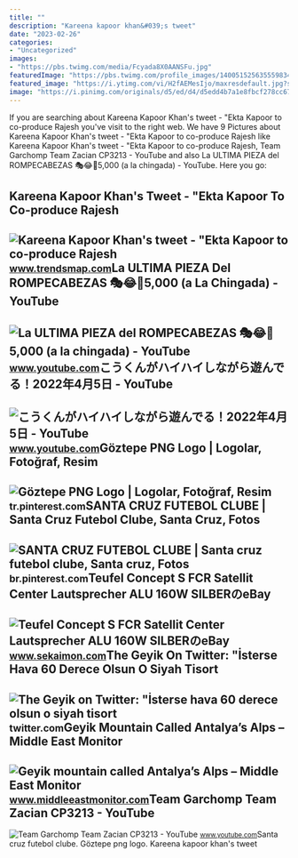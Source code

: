 ```yaml
---
title: ""
description: "Kareena kapoor khan&#039;s tweet"
date: "2023-02-26"
categories:
- "Uncategorized"
images:
- "https://pbs.twimg.com/media/Fcyada8X0AANSFu.jpg"
featuredImage: "https://pbs.twimg.com/profile_images/1400515256355598344/cnauwx5y_400x400.jpg"
featured_image: "https://i.ytimg.com/vi/H2fAEMesIjo/maxresdefault.jpg?sqp=-oaymwEmCIAKENAF8quKqQMa8AEB-AH-CYAC0AWKAgwIABABGGUgXyhTMA8=&amp;rs=AOn4CLCJYSghky0o-ilndxvg6fCYAda1ug"
image: "https://i.pinimg.com/originals/d5/ed/d4/d5edd4b7a1e8fbcf278cc67a420dcd66.png"
---
```


If you are searching about Kareena Kapoor Khan's tweet - "Ekta Kapoor to co-produce Rajesh you've visit to the right web. We have 9 Pictures about Kareena Kapoor Khan's tweet - "Ekta Kapoor to co-produce Rajesh like Kareena Kapoor Khan's tweet - "Ekta Kapoor to co-produce Rajesh, Team Garchomp Team Zacian CP3213 - YouTube and also La ULTIMA PIEZA del ROMPECABEZAS 🎭😂🧘5,000 (a la chingada) - YouTube. Here you go:

Kareena Kapoor Khan's Tweet - "Ekta Kapoor To Co-produce Rajesh
---------------------------------------------------------------

 ![Kareena Kapoor Khan's tweet - "Ekta Kapoor to co-produce Rajesh](https://pbs.twimg.com/media/Fcyada8X0AANSFu.jpg) <small>www.trendsmap.com</small>La ULTIMA PIEZA Del ROMPECABEZAS 🎭😂🧘5,000 (a La Chingada) - YouTube
-------------------------------------------------------------------

 ![La ULTIMA PIEZA del ROMPECABEZAS 🎭😂🧘5,000 (a la chingada) - YouTube](https://i.ytimg.com/vi/KdZ3OosEZ6s/hq2.jpg?sqp=-oaymwEoCOADEOgC8quKqQMcGADwAQH4Ad4EgAK4CIoCDAgAEAEYZSBMKGMwDw==&rs=AOn4CLCfzFvJaPoNerKMbSKycXF-fCyaDA) <small>www.youtube.com</small>こうくんがハイハイしながら遊んでる！2022年4月5日 - YouTube
-------------------------------------

 ![こうくんがハイハイしながら遊んでる！2022年4月5日 - YouTube](https://i.ytimg.com/vi/H2fAEMesIjo/maxresdefault.jpg?sqp=-oaymwEmCIAKENAF8quKqQMa8AEB-AH-CYAC0AWKAgwIABABGGUgXyhTMA8=&rs=AOn4CLCJYSghky0o-ilndxvg6fCYAda1ug) <small>www.youtube.com</small>Göztepe PNG Logo | Logolar, Fotoğraf, Resim
-------------------------------------------

 ![Göztepe PNG Logo | Logolar, Fotoğraf, Resim](https://i.pinimg.com/originals/d5/ed/d4/d5edd4b7a1e8fbcf278cc67a420dcd66.png) <small>tr.pinterest.com</small>SANTA CRUZ FUTEBOL CLUBE | Santa Cruz Futebol Clube, Santa Cruz, Fotos
----------------------------------------------------------------------

 ![SANTA CRUZ FUTEBOL CLUBE | Santa cruz futebol clube, Santa cruz, Fotos](https://i.pinimg.com/originals/f1/b7/f4/f1b7f47cf0c6c76da56e9961604097b5.png) <small>br.pinterest.com</small>Teufel Concept S FCR Satellit Center Lautsprecher ALU 160W SILBERのeBay
----------------------------------------------------------------------

 ![Teufel Concept S FCR Satellit Center Lautsprecher ALU 160W SILBERのeBay](https://i.ebayimg.com/00/s/ODEzWDE2MDA=/z/GqkAAOSwQjZXP47i/$_57.JPG?set_id=880000500F) <small>www.sekaimon.com</small>The Geyik On Twitter: "İsterse Hava 60 Derece Olsun O Siyah Tisort
------------------------------------------------------------------

 ![The Geyik on Twitter: "İsterse hava 60 derece olsun o siyah tisort](https://pbs.twimg.com/profile_images/1400515256355598344/cnauwx5y_400x400.jpg) <small>twitter.com</small>Geyik Mountain Called Antalya’s Alps – Middle East Monitor
----------------------------------------------------------

 ![Geyik mountain called Antalya’s Alps – Middle East Monitor](https://i0.wp.com/www.middleeastmonitor.com/wp-content/uploads/2023/05/AA-20230517-31157812-31157806-GEYIK_MOUNTAIN_CALLED_ANTALYAS_ALPS.jpg?resize=500%2C333&quality=85&strip=all&zoom=1&ssl=1) <small>www.middleeastmonitor.com</small>Team Garchomp Team Zacian CP3213 - YouTube
------------------------------------------

 ![Team Garchomp Team Zacian CP3213 - YouTube](https://i.ytimg.com/vi/HYLCwcE-Dgc/maxres2.jpg?sqp=-oaymwEoCIAKENAF8quKqQMcGADwAQH4AYwCgALgA4oCDAgAEAEYRSBHKGUwDw==&rs=AOn4CLC_ulBvmvqa2cf2uT56Qfk3FCYaDA) <small>www.youtube.com</small>Santa cruz futebol clube. Göztepe png logo. Kareena kapoor khan's tweet

